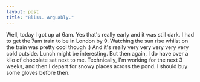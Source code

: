 ```yaml
---
layout: post
title: "Bliss. Arguably."
---
```

Well, today I got up at 6am. Yes that's really early and it was still dark. I
had to get the 7am train to be in London by 9. Watching the sun rise whilst on
the train was pretty cool though :) And it's really very very very very very
cold outside. Lunch might be interesting. But then again, I do have over a
kilo of chocolate sat next to me. Technically, I'm working for the next 3
weeks, and then I depart for snowy places across the pond. I should buy some
gloves before then.

